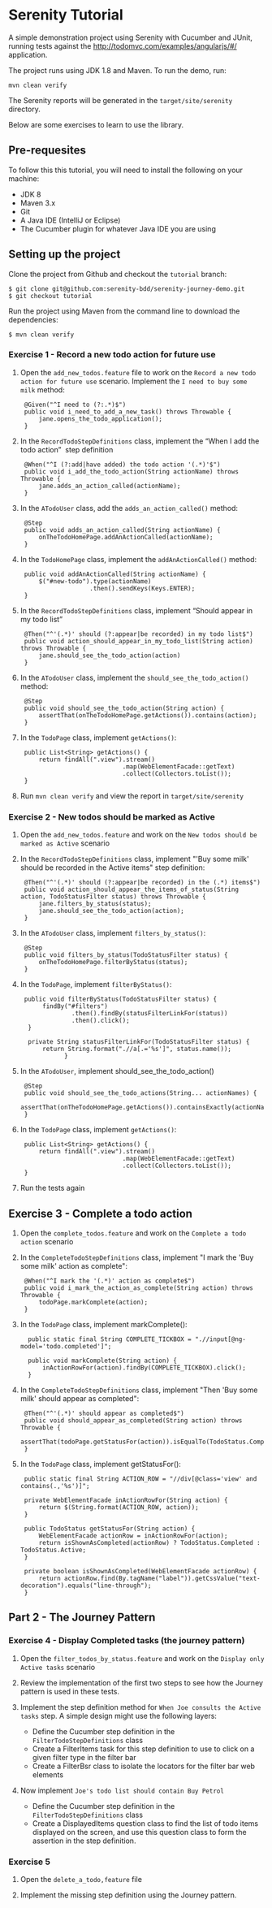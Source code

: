 # Serenity Tutorial

A simple demonstration project using Serenity with Cucumber and JUnit, running tests against the http://todomvc.com/examples/angularjs/#/ application.

The project runs using JDK 1.8 and Maven. To run the demo, run:

```
mvn clean verify
```

The Serenity reports will be generated in the `target/site/serenity` directory.

Below are some exercises to learn to use the library.

## Pre-requesites

To follow this this tutorial, you will need to install the following on your machine:
- JDK 8
- Maven 3.x
- Git
- A Java IDE (IntelliJ or Eclipse)
- The Cucumber plugin for whatever Java IDE you are using

## Setting up the project

Clone the project from Github and checkout the `tutorial` branch:

    $ git clone git@github.com:serenity-bdd/serenity-journey-demo.git
    $ git checkout tutorial
    
Run the project using Maven from the command line to download the dependencies:

    $ mvn clean verify


### Exercise 1 - Record a new todo action for future use

1. Open the `add_new_todos.feature` file to work on the `Record a new todo action for future use` scenario. Implement the `I need to buy some milk` method:

        @Given("^I need to (?:.*)$")
        public void i_need_to_add_a_new_task() throws Throwable {
            jane.opens_the_todo_application();
        }

2. In the `RecordTodoStepDefinitions` class, implement the “When I add the todo action”  step definition

        @When("^I (?:add|have added) the todo action '(.*)'$")
        public void i_add_the_todo_action(String actionName) throws Throwable {
            jane.adds_an_action_called(actionName);
        }

3. In the `ATodoUser` class, add the `adds_an_action_called()` method: 

        @Step
        public void adds_an_action_called(String actionName) {
            onTheTodoHomePage.addAnActionCalled(actionName);
        }

4. In the `TodoHomePage` class, implement the `addAnActionCalled()` method:

        public void addAnActionCalled(String actionName) {
            $("#new-todo").type(actionName)
                          .then().sendKeys(Keys.ENTER);
        }

5. In the `RecordTodoStepDefinitions` class, implement “Should appear in my todo list” 

        @Then("^'(.*)' should (?:appear|be recorded) in my todo list$")
        public void action_should_appear_in_my_todo_list(String action) throws Throwable {
            jane.should_see_the_todo_action(action)
        }

6. In the `ATodoUser` class, implement the `should_see_the_todo_action()` method:

        @Step
        public void should_see_the_todo_action(String action) {
            assertThat(onTheTodoHomePage.getActions()).contains(action);
        }

7. In the `TodoPage` class, implement `getActions()`:

        public List<String> getActions() {
            return findAll(".view").stream()
                                   .map(WebElementFacade::getText)
                                   .collect(Collectors.toList());
        }

8. Run ```mvn clean verify``` and view the report in ```target/site/serenity```

### Exercise 2 - New todos should be marked as Active

1. Open the `add_new_todos.feature` and work on the `New todos should be marked as Active` scenario

2. In the `RecordTodoStepDefinitions` class, implement "'Buy some milk' should be recorded in the Active items" step definition:

        @Then("^'(.*)' should (?:appear|be recorded) in the (.*) items$")
        public void action_should_appear_the_items_of_status(String action, TodoStatusFilter status) throws Throwable {
            jane.filters_by_status(status);
            jane.should_see_the_todo_action(action);
        }

3. In the `ATodoUser` class, implement `filters_by_status()`:

        @Step
        public void filters_by_status(TodoStatusFilter status) {
            onTheTodoHomePage.filterByStatus(status);
        }

4. In the `TodoPage`, implement `filterByStatus()`:

        public void filterByStatus(TodoStatusFilter status) {
             findBy("#filters")
                     .then().findBy(statusFilterLinkFor(status))
                     .then().click();
         }

         private String statusFilterLinkFor(TodoStatusFilter status) {
             return String.format(".//a[.='%s']", status.name());
                   }

5. In the `ATodoUser`, implement should_see_the_todo_action()

        @Step
        public void should_see_the_todo_actions(String... actionNames) {
            assertThat(onTheTodoHomePage.getActions()).containsExactly(actionNames);
        }

6. In the `TodoPage` class, implement `getActions()`:

        public List<String> getActions() {
            return findAll(".view").stream()
                                   .map(WebElementFacade::getText)
                                   .collect(Collectors.toList());
        }

7. Run the tests again

## Exercise 3 - Complete a todo action


1. Open the `complete_todos.feature` and work on the `Complete a todo action` scenario

2. In the `CompleteTodoStepDefinitions` class, implement "I mark the 'Buy some milk' action as complete":

        @When("^I mark the '(.*)' action as complete$")
        public void i_mark_the_action_as_complete(String action) throws Throwable {
            todoPage.markComplete(action);
        }

3. In the `TodoPage` class, implement markComplete():

         public static final String COMPLETE_TICKBOX = ".//input[@ng-model='todo.completed']";

         public void markComplete(String action) {
             inActionRowFor(action).findBy(COMPLETE_TICKBOX).click();
         }

4. In the `CompleteTodoStepDefinitions` class, implement "Then 'Buy some milk' should appear as completed":

        @Then("^'(.*)' should appear as completed$")
        public void should_appear_as_completed(String action) throws Throwable {
            assertThat(todoPage.getStatusFor(action)).isEqualTo(TodoStatus.Completed);
        }

5. In the `TodoPage` class, implement getStatusFor():

        public static final String ACTION_ROW = "//div[@class='view' and contains(.,'%s')]";

        private WebElementFacade inActionRowFor(String action) {
            return $(String.format(ACTION_ROW, action));
        }

        public TodoStatus getStatusFor(String action) {
            WebElementFacade actionRow = inActionRowFor(action);
            return isShownAsCompleted(actionRow) ? TodoStatus.Completed : TodoStatus.Active;
        }

        private boolean isShownAsCompleted(WebElementFacade actionRow) {
            return actionRow.find(By.tagName("label")).getCssValue("text-decoration").equals("line-through");
        }


## Part 2 - The Journey Pattern

### Exercise 4 - Display Completed tasks (the journey pattern)

1. Open the `filter_todos_by_status.feature` and work on the `Display only Active tasks` scenario

1. Review the implementation of the first two steps to see how the Journey pattern is used in these tests.

1. Implement the step definition method for `When Joe consults the Active tasks` step.
A simple design might use the following layers:
   - Define the Cucumber step definition in the `FilterTodoStepDefinitions` class
   - Create a FilterItems task for this step definition to use to click on a given filter type in the filter bar
   - Create a FilterBsr class to isolate the locators for the filter bar web elements

1. Now implement `Joe's todo list should contain Buy Petrol`
   - Define the Cucumber step definition in the `FilterTodoStepDefinitions` class
   - Create a DisplayedItems question class to find the list of todo items displayed on the screen, and use
   this question class to form the assertion in the step definition.

### Exercise 5

1. Open the `delete_a_todo,feature` file

1. Implement the missing step definition using the Journey pattern.
